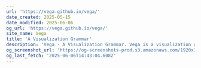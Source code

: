 ```yaml
---
url: 'https://vega.github.io/vega/'
date_created: 2025-05-15
date_modified: 2025-06-06
og_url: 'https://vega.github.io/vega/'
site_name: Vega
title: 'A Visualization Grammar'
description: 'Vega - A Visualization Grammar. Vega is a visualization grammar, a declarative format for creating, saving, and sharing interactive visualization designs. With Vega, you can describe the visual appearance and interactive behavior of a visualization in a JSON format, and generate web-based views using Canvas or SVG.'
og_screenshot_url: 'https://og-screenshots-prod.s3.amazonaws.com/1920x1080/80/false/7834353ab25deede1e9535114ea94693105423e625bc25407883e79cd7eff442.jpeg'
og_last_fetch: '2025-06-06T14:43:04.608Z'
---
```



